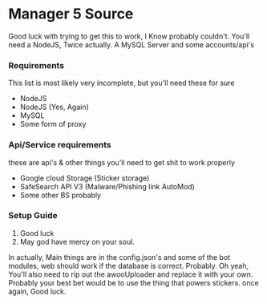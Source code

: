 # Manager 5 Source
Good luck with trying to get this to work, I Know probably couldn't.
You'll need a NodeJS, Twice actually. A MySQL Server and some accounts/api's

### Requirements
This list is most likely very incomplete, but you'll need these for sure
- NodeJS
- NodeJS (Yes, Again)
- MySQL
- Some form of proxy

### Api/Service requirements
these are api's & other things you'll need to get shit to work properly
- Google cloud Storage (Sticker storage)
- SafeSearch API V3 (Malware/Phishing link AutoMod)
- Some other BS probably

### Setup Guide
1. Good luck
2. May god have mercy on your soul.

In actually, Main things are in the config.json's and some of the bot modules, web should work if the database is correct. Probably.
Oh yeah, You'll also need to rip out the awooUploader and replace it with your own. Probably your best bet would be to use the thing that powers stickers. once again, Good luck.
